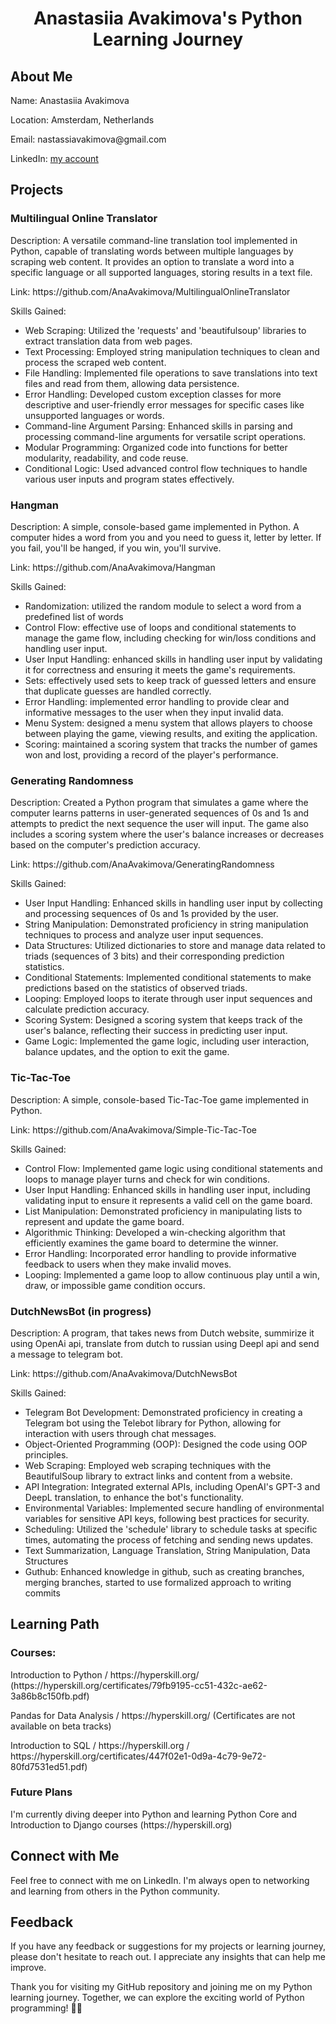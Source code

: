 <h1 align="center">Anastasiia Avakimova's Python Learning Journey</h1> 


<h2>About Me</h2>
<p>Name: Anastasiia Avakimova</p>
<p>Location: Amsterdam, Netherlands</p>
<p>Email: nastassiavakimova@gmail.com</p>
<p>LinkedIn: <a href=https://www.linkedin.com/in/avakimova/>my account</a></p>

<h2>Projects</h2>
<h3>Multilingual Online Translator</h3>
<p>Description: A versatile command-line translation tool implemented in Python, capable of translating words between multiple languages by scraping web content. It provides an option to translate a word into a specific language or all supported languages, storing results in a text file.</p>
<p>Link: https://github.com/AnaAvakimova/MultilingualOnlineTranslator<p>
<p>Skills Gained:  

  
* Web Scraping: Utilized the 'requests' and 'beautifulsoup' libraries to extract translation data from web pages.
* Text Processing: Employed string manipulation techniques to clean and process the scraped web content.
* File Handling: Implemented file operations to save translations into text files and read from them, allowing data persistence.
* Error Handling: Developed custom exception classes for more descriptive and user-friendly error messages for specific cases like unsupported languages or words.
* Command-line Argument Parsing: Enhanced skills in parsing and processing command-line arguments for versatile script operations.
* Modular Programming: Organized code into functions for better modularity, readability, and code reuse.
* Conditional Logic: Used advanced control flow techniques to handle various user inputs and program states effectively.<p>

<h3>Hangman</h3>
<p>Description: A simple, console-based game implemented in Python. A computer hides a word from you and you need to guess it, letter by letter. If you fail, you'll be hanged, if you win, you'll survive.</p>
<p>Link: https://github.com/AnaAvakimova/Hangman<p>
<p>Skills Gained:  

  
* Randomization: utilized the random module to select a word from a predefined list of words
* Control Flow: effective use of loops and conditional statements to manage the game flow, including checking for win/loss conditions and handling user input.
* User Input Handling: enhanced skills in handling user input by validating it for correctness and ensuring it meets the game's requirements.
* Sets: effectively used sets to keep track of guessed letters and ensure that duplicate guesses are handled correctly.
* Error Handling: implemented error handling to provide clear and informative messages to the user when they input invalid data.
* Menu System: designed a menu system that allows players to choose between playing the game, viewing results, and exiting the application.
* Scoring: maintained a scoring system that tracks the number of games won and lost, providing a record of the player's performance.<p>

  
<h3>Generating Randomness</h3>
<p>Description: Created a Python program that simulates a game where the computer learns patterns in user-generated sequences of 0s and 1s and attempts to predict the next sequence the user will input. The game also includes a scoring system where the user's balance increases or decreases based on the computer's prediction accuracy.</p>
<p>Link: https://github.com/AnaAvakimova/GeneratingRandomness</p>
<p>Skills Gained:  

  
* User Input Handling: Enhanced skills in handling user input by collecting and processing sequences of 0s and 1s provided by the user.
* String Manipulation: Demonstrated proficiency in string manipulation techniques to process and analyze user input sequences.
* Data Structures: Utilized dictionaries to store and manage data related to triads (sequences of 3 bits) and their corresponding prediction statistics.
* Conditional Statements: Implemented conditional statements to make predictions based on the statistics of observed triads.
* Looping: Employed loops to iterate through user input sequences and calculate prediction accuracy.
* Scoring System: Designed a scoring system that keeps track of the user's balance, reflecting their success in predicting user input.
* Game Logic: Implemented the game logic, including user interaction, balance updates, and the option to exit the game.<p>

  
<h3>Tic-Tac-Toe</h3>
<p>Description: A simple, console-based Tic-Tac-Toe game implemented in Python.</p>
<p>Link: https://github.com/AnaAvakimova/Simple-Tic-Tac-Toe</p>
<p>Skills Gained:  

  
* Control Flow: Implemented game logic using conditional statements and loops to manage player turns and check for win conditions.
* User Input Handling: Enhanced skills in handling user input, including validating input to ensure it represents a valid cell on the game board.
* List Manipulation: Demonstrated proficiency in manipulating lists to represent and update the game board.
* Algorithmic Thinking: Developed a win-checking algorithm that efficiently examines the game board to determine the winner.
* Error Handling: Incorporated error handling to provide informative feedback to users when they make invalid moves.
* Looping: Implemented a game loop to allow continuous play until a win, draw, or impossible game condition occurs.<p>


<h3>DutchNewsBot (in progress)</h3>
<p>Description: A program, that takes news from Dutch website, summirize it using OpenAi api, translate from dutch to russian using Deepl api and send a message to telegram bot.</p>
<p>Link: https://github.com/AnaAvakimova/DutchNewsBot </p>
<p>Skills Gained:  

  
* Telegram Bot Development: Demonstrated proficiency in creating a Telegram bot using the Telebot library for Python, allowing for interaction with users through chat messages.
* Object-Oriented Programming (OOP): Designed the code using OOP principles.
* Web Scraping: Employed web scraping techniques with the BeautifulSoup library to extract links and content from a website.
* API Integration: Integrated external APIs, including OpenAI's GPT-3 and DeepL translation, to enhance the bot's functionality.
* Environmental Variables: Implemented secure handling of environmental variables for sensitive API keys, following best practices for security.
* Scheduling: Utilized the 'schedule' library to schedule tasks at specific times, automating the process of fetching and sending news updates.
* Text Summarization, Language Translation, String Manipulation, Data Structures
* Guthub: Enhanced knowledge in github, such as creating branches, merging branches, started to use formalized approach to writing commits<p>



<h2>Learning Path</h2>
<h3>Courses:</h3>
<p>Introduction to Python / https://hyperskill.org/ (https://hyperskill.org/certificates/79fb9195-cc51-432c-ae62-3a86b8c150fb.pdf)</p>
<p>Pandas for Data Analysis / https://hyperskill.org/ (Certificates are not available on beta tracks)</p>
<p>Introduction to SQL / https://hyperskill.org / https://hyperskill.org/certificates/447f02e1-0d9a-4c79-9e72-80fd7531ed51.pdf)</p>
<h3>Future Plans</h3>
<p>I'm currently diving deeper into Python and learning Python Core and Introduction to Django courses (https://hyperskill.org)</p>
<h2>Connect with Me</h2>
<p>Feel free to connect with me on LinkedIn. I'm always open to networking and learning from others in the Python community.</p>
<h2>Feedback</h2>
<p>If you have any feedback or suggestions for my projects or learning journey, please don't hesitate to reach out. I appreciate any insights that can help me improve.

Thank you for visiting my GitHub repository and joining me on my Python learning journey. Together, we can explore the exciting world of Python programming! 🐍🚀</p>

